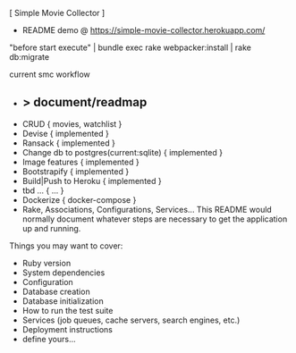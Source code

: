  [ Simple Movie Collector ] 
 * README 
 demo @ https://simple-movie-collector.herokuapp.com/

"before start execute" 
| bundle exec rake webpacker:install
| rake db:migrate


current smc workflow 
* ## > document/readmap
* CRUD { movies, watchlist }
* Devise { implemented }
* Ransack { implemented }
* Change db to postgres(current:sqlite) { implemented }
* Image features { implemented }
* Bootstrapify { implemented }
* Build|Push to Heroku { implemented }
* tbd ... { ... }
* Dockerize { docker-compose }
* Rake, Associations, Configurations, Services...
This README would normally document whatever steps are necessary to get the
application up and running.


Things you may want to cover:
* Ruby version
* System dependencies
* Configuration
* Database creation
* Database initialization
* How to run the test suite
* Services (job queues, cache servers, search engines, etc.)
* Deployment instructions
* define yours...